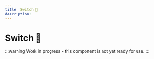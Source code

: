 ```yaml
---
title: Switch 🔴
description: 
---
```


# Switch 🔴

:::warning
Work in progress - this component is not yet ready for use.
:::
